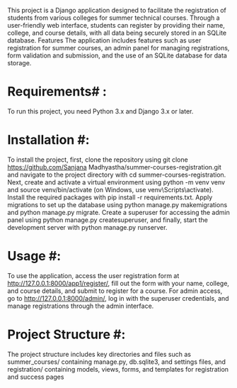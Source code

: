 This project is a Django application designed to facilitate the registration of students from various colleges for summer technical courses. Through a user-friendly web interface, students can register by providing their name, college, and course details, with all data being securely stored in an SQLite database.
Features
The application includes features such as user registration for summer courses, an admin panel for managing registrations, form validation and submission, and the use of an SQLite database for data storage.

# Requirements# :
To run this project, you need Python 3.x and Django 3.x or later.

# Installation #:
To install the project, first, clone the repository using git clone https://github.com/Sanjana Madhyastha/summer-courses-registration.git and navigate to the project directory with cd summer-courses-registration. Next, create and activate a virtual environment using python -m venv venv and source venv/bin/activate (on Windows, use venv\Scripts\activate). Install the required packages with pip install -r requirements.txt. Apply migrations to set up the database using python manage.py makemigrations and python manage.py migrate. Create a superuser for accessing the admin panel using python manage.py createsuperuser, and finally, start the development server with python manage.py runserver.

# Usage #:
To use the application, access the user registration form at http://127.0.0.1:8000/app1/register/, fill out the form with your name, college, and course details, and submit to register for a course. For admin access, go to http://127.0.0.1:8000/admin/, log in with the superuser credentials, and manage registrations through the admin interface.

# Project Structure #:
The project structure includes key directories and files such as summer_courses/ containing manage.py, db.sqlite3, and settings files, and registration/ containing models, views, forms, and templates for registration and success pages
